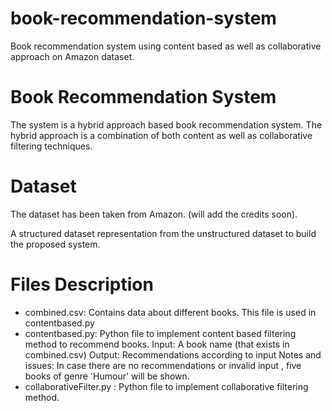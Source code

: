 # book-recommendation-system
Book recommendation system using content based as well as collaborative approach on Amazon dataset. 
# Book Recommendation System

The system is a hybrid approach based book recommendation system. The hybrid approach is a combination of both content as well as collaborative filtering techniques.

# Dataset

The dataset has been taken from Amazon. (will add the credits soon).

A structured dataset representation from the unstructured dataset to build the proposed system.

# Files Description

- combined.csv: Contains data about different books. This file is used in contentbased.py
- contentbased.py: Python file to implement content based filtering method to recommend books. 
                   Input: A book name (that exists in combined.csv)
                   Output: Recommendations according to input
                   Notes and issues: In case there are no recommendations or invalid input , five books of genre 'Humour' will be shown. 
- collaborativeFilter.py : Python file to implement collaborative filtering method. 
                                     
